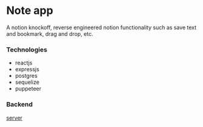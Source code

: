 # Note app

A notion knockoff, reverse engineered notion functionality such as save text and bookmark, drag and drop, etc.

### Technologies
- reactjs
- expressjs
- postgres
- sequelize
- puppeteer

### Backend
[server](https://github.com/briankarlsayen/note-app-server)
